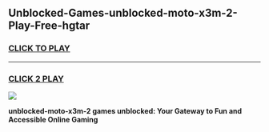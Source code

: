 
## Unblocked-Games-unblocked-moto-x3m-2-Play-Free-hgtar
<h3>
<a href="https://premium76.site?title=unblocked-moto-x3m-2&ref=23A">CLICK TO PLAY</a></h3>
<hr>

<h3>
<a href="https://premium76.site?title=unblocked-moto-x3m-2&ref=23A">CLICK 2 PLAY</a>
  
</h3>

<a href="https://premium76.site?title=unblocked-moto-x3m-2&ref=23A"><img src="https://clearcache.store/games.png"></a>


**unblocked-moto-x3m-2 games unblocked: Your Gateway to Fun and Accessible Online Gaming**
